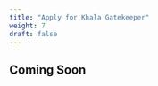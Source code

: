 ```yaml
---
title: "Apply for Khala Gatekeeper"
weight: 7
draft: false
---
```


## Coming Soon

<!-- ## Before Starting

Running a Gatekeeper (GK) in Phala Network means a lot of responsibility. You will be accountable for not only your own stake but also the stakes of your nominators. Numbers of Gatekeepers can vary in different phases; and when Phala launches its mainnet, there is expected to be 100 Gatekeepers and they will share the inflation return of Phala economic system.

Once you've raised enough stakes (nominations) in current [Era](https://wiki.polkadot.network/docs/en/glossary#era), you will automatically be enrolled as a Gatekeeper when the next Era starts. Otherwise, you will stay in the [waiting list](https://poc4.phala.network/#/staking/waiting). You may try to stake more PHA or call for more nominator stakings.

> In testnet Vendetta, you would need stakings from Phala team to be elected as a Gatekeeper. You may consult @ylyantonia on Telegram or Antoniaiaiaiaiaia#2727 on Discord for more detail.

Nominators will share the 5% inflation return with the commission deducted by according Gatekeeper. The higher the commission rate is, the less the nominators can share.

The table below may clarify the rewards mechanism. For more details, please refer to [https://wiki.polkadot.network/docs/en/learn-staking](https://wiki.polkadot.network/docs/en/learn-staking).

|               | **A - Validator Pool** |                             |         |
| :-----------: | :--------------------: | :-------------------------: | :-----: |
| Nominator (4) |      Stake (600)       | Fraction of the Total Stake | Rewards |
|      Jin      |          100           |            0.167            |  16.7   |
|    **Sam**    |           50           |            0.083            |   8.3   |
|     Anson     |          250           |            0.417            |  41.7   |
|     Bobby     |          200           |            0.333            |  33.3   |

<br>

|               | **B - Validator Pool** |                             |         |
| :-----------: | :--------------------: | :-------------------------: | :-----: |
| Nominator (4) |      Stake (400)       | Fraction of the Total Stake | Rewards |
|     Alice     |          100           |            0.25             |   25    |
|     Peter     |          100           |            0.25             |   25    |
|     John      |          150           |            0.375            |  37.5   |
|   **Kitty**   |           50           |            0.125            |  12.5   |

Please do be aware that if you are not a productive Gatekeeper (e.g., constantly being offline), you might get slashed and lose a certain amount of your staked PHA as well as your nominators'. It would leave [a permanent record](https://poc4.phala.network/#/staking/query) on the blockchain which might affect your reputation as a Gatekeeper.

<br>

## How many PHA do I need?

You can have a rough estimate on that by using the methods listed
[here](faq#what-is-the-minimum-stake-necessary-to-be-elected-as-an-active-validator). Gatekeepers are
elected based on [Phragmen's algorithm](https://wiki.polkadot.network/docs/en/learn-phragmen). To be elected into the set, you need a
minimum stake behind your Gatekeeper. This stake can come from yourself or from
[nominators](maintain-nominator). This means that as a minimum, you will need enough PHA to set up
Stash and Controller [accounts](https://wiki.polkadot.network/docs/en/learn-keys) with the existential deposit, plus a little extra for
transaction fees. The rest can come from nominators.

**Warning:** Any PHA that you stake for your Gatekeeper is liable to be slashed, meaning that an insecure or improper setup may result in loss of PHA tokens! If you are not confident in your ability to run a Gatekeeper node, it is recommended to nominate your PHA to a trusted Gatekeeper node instead.

<br>

### Miner Community
[![](https://img.shields.io/discord/697726436211163147?label=Phala%20Discord)](https://discord.gg/FUtZzYH) [![](https://img.shields.io/badge/Join-Telegram-blue)](https://t.me/joinchat/PDXFHFI9RXcOKMaumhTTvw) -->

